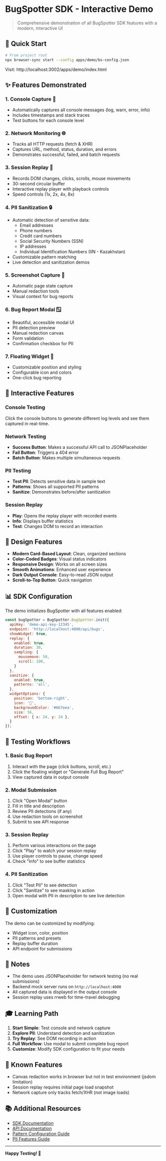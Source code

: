 # BugSpotter SDK - Interactive Demo

> Comprehensive demonstration of all BugSpotter SDK features with a modern, interactive UI

## 🚀 Quick Start

```bash
# From project root
npx browser-sync start --config apps/demo/bs-config.json
```

Visit: http://localhost:3002/apps/demo/index.html

## ✨ Features Demonstrated

### 1. **Console Capture** 📝
- Automatically captures all console messages (log, warn, error, info)
- Includes timestamps and stack traces
- Test buttons for each console level

### 2. **Network Monitoring** 🌐
- Tracks all HTTP requests (fetch & XHR)
- Captures URL, method, status, duration, and errors
- Demonstrates successful, failed, and batch requests

### 3. **Session Replay** 🎥
- Records DOM changes, clicks, scrolls, mouse movements
- 30-second circular buffer
- Interactive replay player with playback controls
- Speed controls (1x, 2x, 4x, 8x)

### 4. **PII Sanitization** 🔒
- Automatic detection of sensitive data:
  - Email addresses
  - Phone numbers
  - Credit card numbers
  - Social Security Numbers (SSN)
  - IP addresses
  - Individual Identification Numbers (IIN - Kazakhstan)
- Customizable pattern matching
- Live detection and sanitization demos

### 5. **Screenshot Capture** 📸
- Automatic page state capture
- Manual redaction tools
- Visual context for bug reports

### 6. **Bug Report Modal** 🪟
- Beautiful, accessible modal UI
- PII detection preview
- Manual redaction canvas
- Form validation
- Confirmation checkbox for PII

### 7. **Floating Widget** 🐛
- Customizable position and styling
- Configurable icon and colors
- One-click bug reporting

## 🎯 Interactive Features

### Console Testing
Click the console buttons to generate different log levels and see them captured in real-time.

### Network Testing
- **Success Button**: Makes a successful API call to JSONPlaceholder
- **Fail Button**: Triggers a 404 error
- **Batch Button**: Makes multiple simultaneous requests

### PII Testing
- **Test PII**: Detects sensitive data in sample text
- **Patterns**: Shows all supported PII patterns
- **Sanitize**: Demonstrates before/after sanitization

### Session Replay
- **Play**: Opens the replay player with recorded events
- **Info**: Displays buffer statistics
- **Test**: Changes DOM to record an interaction

## 🎨 Design Features

- **Modern Card-Based Layout**: Clean, organized sections
- **Color-Coded Badges**: Visual status indicators
- **Responsive Design**: Works on all screen sizes
- **Smooth Animations**: Enhanced user experience
- **Dark Output Console**: Easy-to-read JSON output
- **Scroll-to-Top Button**: Quick navigation

## 📊 SDK Configuration

The demo initializes BugSpotter with all features enabled:

```javascript
const bugSpotter = BugSpotter.BugSpotter.init({
  apiKey: 'demo-api-key-12345',
  endpoint: 'http://localhost:4000/api/bugs',
  showWidget: true,
  replay: {
    enabled: true,
    duration: 30,
    sampling: {
      mousemove: 50,
      scroll: 100,
    }
  },
  sanitize: {
    enabled: true,
    patterns: 'all',
  },
  widgetOptions: {
    position: 'bottom-right',
    icon: '🐛',
    backgroundColor: '#667eea',
    size: 56,
    offset: { x: 24, y: 24 },
  }
});
```

## 🧪 Testing Workflows

### 1. Basic Bug Report
1. Interact with the page (click buttons, scroll, etc.)
2. Click the floating widget or "Generate Full Bug Report"
3. View captured data in output console

### 2. Modal Submission
1. Click "Open Modal" button
2. Fill in title and description
3. Review PII detections (if any)
4. Use redaction tools on screenshot
5. Submit to see API response

### 3. Session Replay
1. Perform various interactions on the page
2. Click "Play" to watch your session replay
3. Use player controls to pause, change speed
4. Check "Info" to see buffer statistics

### 4. PII Sanitization
1. Click "Test PII" to see detection
2. Click "Sanitize" to see masking in action
3. Open modal with PII in description to see live detection

## 🔧 Customization

The demo can be customized by modifying:
- Widget icon, color, position
- PII patterns and presets
- Replay buffer duration
- API endpoint for submissions

## 📝 Notes

- The demo uses JSONPlaceholder for network testing (no real submissions)
- Backend mock server runs on `http://localhost:4000`
- All captured data is displayed in the output console
- Session replay uses rrweb for time-travel debugging

## 🎓 Learning Path

1. **Start Simple**: Test console and network capture
2. **Explore PII**: Understand detection and sanitization
3. **Try Replay**: See DOM recording in action
4. **Full Workflow**: Use modal to submit complete bug report
5. **Customize**: Modify SDK configuration to fit your needs

## 🐛 Known Features

- Canvas redaction works in browser but not in test environment (jsdom limitation)
- Session replay requires initial page load snapshot
- Network capture only tracks fetch/XHR (not image loads)

## 📚 Additional Resources

- [SDK Documentation](../../packages/sdk/README.md)
- [API Documentation](../../packages/api/README.md)
- [Pattern Configuration Guide](../../packages/sdk/docs/PATTERN_CONFIGURATION.md)
- [PII Features Guide](../../packages/sdk/docs/MODAL_PII_FEATURES.md)

---

**Happy Testing! 🚀**
